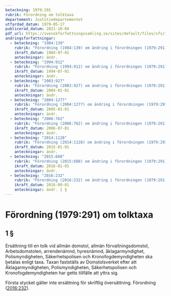 ```yaml
---
beteckning: 1979:291
rubrik: Förordning om tolktaxa
departement: Justitiedepartementet
utfardad_datum: 1979-05-17
publicerad_datum: 2021-10-04
pdf_url: https://svenskforfattningssamling.se/sites/default/files/sfs/1979-05/SFS1979-291.pdf
andringsforfattningar:
  - beteckning: "1984:139"
    rubrik: "Förordning (1984:139) om ändring i förordningen (1979:291) om tolktaxa"
    ikraft_datum: 1984-07-01
    anteckningar: ändr.
  - beteckning: "1994:912"
    rubrik: "Förordning (1994:912) om ändring i förordningen (1979:291) om tolktaxa"
    ikraft_datum: 1994-07-01
    anteckningar: ändr.
  - beteckning: "2003:927"
    rubrik: "Förordning (2003:927) om ändring i förordningen (1979:291) om tolktaxa"
    ikraft_datum: 2004-01-01
    anteckningar: ändr.
  - beteckning: "2004:1277"
    rubrik: "Förordning (2004:1277) om ändring i förordningen (1979:291) om tolktaxa"
    ikraft_datum: 2005-01-01
    anteckningar: ändr.
  - beteckning: "2006:762"
    rubrik: "Förordning (2006:762) om ändring i förordningen (1979:291) om tolktaxa"
    ikraft_datum: 2006-07-01
    anteckningar: ändr.
  - beteckning: "2014:1128"
    rubrik: "Förordning (2014:1128) om ändring i förordningen (1979:291) om tolktaxa"
    ikraft_datum: 2015-01-01
    anteckningar: ändr.
  - beteckning: "2015:688"
    rubrik: "Förordning (2015:688) om ändring i förordningen (1979:291) om tolktaxa"
    ikraft_datum: 2016-01-01
    anteckningar: ändr.
  - beteckning: "2016:232"
    rubrik: "Förordning (2016:232) om ändring i förordningen (1979:291) om tolktaxa"
    ikraft_datum: 2016-09-01
    anteckningar: ändr. 1 §
---
```


# Förordning (1979:291) om tolktaxa

## 1 §

Ersättning till en tolk vid allmän domstol, allmän förvaltningsdomstol, Arbetsdomstolen, arrendenämnd, hyresnämnd, åklagarmyndighet, Polismyndigheten, Säkerhetspolisen och Kronofogdemyndigheten ska betalas enligt taxa. Taxan fastställs av Domstolsverket efter att Åklagarmyndigheten, Polismyndigheten, Säkerhetspolisen och Kronofogdemyndigheten har getts tillfälle att yttra sig.

Första stycket gäller inte ersättning för skriftlig översättning. Förordning ([2016:232](https://selex.se/eli/sfs/2016/232)).
